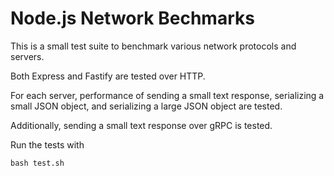 # Node.js Network Bechmarks

This is a small test suite to benchmark various network protocols and servers.

Both Express and Fastify are tested over HTTP.

For each server, performance of sending a small text response, serializing a small JSON object, and serializing a large JSON object are tested.

Additionally, sending a small text response over gRPC is tested.

Run the tests with

```
bash test.sh
```
